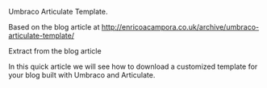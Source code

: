Umbraco Articulate Template.

Based on the blog article at http://enricoacampora.co.uk/archive/umbraco-articulate-template/

Extract from the blog article

In this quick article we will see how to download a customized template for your blog built with Umbraco and Articulate.
